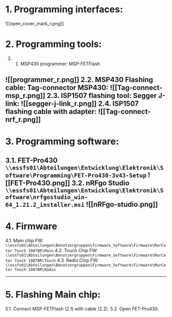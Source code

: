 # 1. Programming interfaces:

![[open_cover_mark_r.png]]
# 2. Programming tools:
2. 1. MSP430 programmer: MSP-FETFlash

![[programmer_r.png]]
2.2. MSP430 Flashing cable: Tag-connector MSP430:
![[Tag-connect-msp_r.png]]
2.3. ISP1507 flashing tool: Segger J-link:
![[segger-j-link_r.png]]
2.4. ISP1507 flashing cable with adapter:
![[Tag-connect-nrf_r.png]]
---
# 3. Programming software:
3.1. FET-Pro430 `\\essfs01\Abteilungen\Entwicklung\Elektronik\Software\Programming\FET-Pro430-3v43-Setup`
![[FET-Pro430.png]]
3.2. nRFgo Studio `\\essfs01\Abteilungen\Entwicklung\Elektronik\Software\nrfgostudio_win-64_1.21.2_installer.msi`
![[nRFgo-studio.png]]
---
# 4. Firmware
4.1. Main chip FW:  `\\essfs01\Abteilungen\Benutzergruppen\Firmware_Software\Firmware\MarCator Touch 1087BR\Main`
4.2. Touch Chip FW: `\\essfs01\Abteilungen\Benutzergruppen\Firmware_Software\Firmware\MarCator Touch 1087BR\Touch`
4.3. Radio Chip FW: `\\essfs01\Abteilungen\Benutzergruppen\Firmware_Software\Firmware\MarCator Touch 1087BR\Radio`

---
# 5. Flashing Main chip:
5.1. Connect MSP-FETFlash (2.1) with cable (2.2).
5.2. Open FET-Pro430.